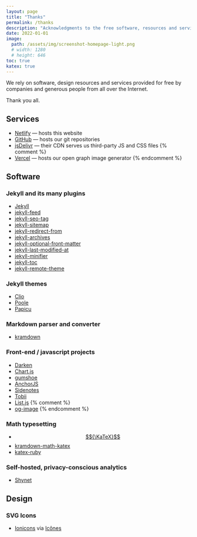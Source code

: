 ```yaml
---
layout: page
title: "Thanks"
permalink: /thanks
description: "Acknowledgments to the free software, resources and services that we rely on."
date: 2022-01-01
image: 
  path: /assets/img/screenshot-homepage-light.png
  # width: 1280
  # height: 646
toc: true
katex: true
---
```


We rely on software, design resources and services provided for free by companies and generous people from all over the Internet.

Thank you all.

## Services

- [Netlify](https://netlify.com) &mdash; hosts this website
- [GitHub](https://github.com) &mdash; hosts our git repositories
- [jsDelivr](https://www.jsdelivr.com/) &mdash; their CDN serves us third-party JS and CSS files
{% comment %}
- [Vercel](https://vercel.com) &mdash; hosts our open graph image generator
{% endcomment %}

## Software

### Jekyll and its many plugins

- [Jekyll](https://jekyllrb.com)
- [jekyll-feed](https://github.com/jekyll/jekyll-feed)
- [jekyll-seo-tag](https://github.com/jekyll/jekyll-seo-tag)
- [jekyll-sitemap](https://github.com/jekyll/jekyll-sitemap)
- [jekyll-redirect-from](https://github.com/jekyll/jekyll-redirect-from)
- [jekyll-archives](https://github.com/jekyll/jekyll-archives)
- [jekyll-optional-front-matter](https://github.com/benbalter/jekyll-optional-front-matter)
- [jekyll-last-modified-at](https://github.com/gjtorikian/jekyll-last-modified-at)
- [jekyll-minifier](https://github.com/Mendeo/jekyll-minifier)
- [jekyll-toc](https://github.com/allejo/jekyll-toc)
- [jekyll-remote-theme](https://github.com/benbalter/jekyll-remote-theme/)

### Jekyll themes

- [Clio](https://github.com/danromero/clio)
- [Poole](https://github.com/poole/poole/)
- [Papicu](https://github.com/lucasrla/papicu)

### Markdown parser and converter

- [kramdown](https://kramdown.gettalong.org/)

### Front-end / javascript projects

- [Darken](https://github.com/ColinEspinas/darken)
- [Chart.js](https://www.chartjs.org)
- [gumshoe](https://github.com/cferdinandi/gumshoe/)
- [AnchorJS](https://github.com/bryanbraun/anchorjs)
- [Sidenotes](https://github.com/kslstn/sidenotes)
- [Tobii](https://github.com/midzer/tobii)
- [List.js](https://github.com/javve/list.js)
{% comment %}
- [og-image](https://github.com/vercel/og-image)
{% endcomment %}

### Math typesetting

- [$${\KaTeX}$$](https://katex.org/)
- [kramdown-math-katex](https://github.com/kramdown/math-katex)
- [katex-ruby](https://github.com/glebm/katex-ruby)

### Self-hosted, privacy-conscious analytics

- [Shynet](https://github.com/milesmcc/shynet)

## Design

### SVG Icons

- [Ionicons](https://github.com/ionic-team/ionicons) via [Icônes](https://github.com/antfu/icones)